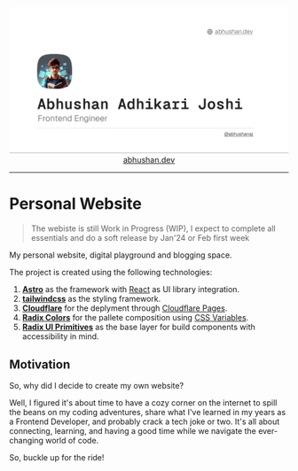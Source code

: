 <div align="center">
  <a href="https://abhushan.dev">
    <img
      width="1230"
      alt="Abhushan Adhikari Joshi | Frontend Engineer Website"
      src="./public/open-graph/abhushan.dev.png"
    />
  </a>
	<a href="https://abhushan.dev">abhushan.dev</a>
</div>

<hr />

# Personal Website

> The webiste is still Work in Progress (WIP), I expect to complete all essentials and do a soft release by Jan'24 or Feb first week

My personal website, digital playground and blogging space.

The project is created using the following technologies:

1. [**Astro**](https://astro.build/) as the framework with [React](https://react.dev/) as UI library integration.
2. [**tailwindcss**](https://tailwindcss.com/) as the styling framework.
3. [**Cloudflare**](https://www.cloudflare.com/) for the deplyment through [Cloudflare Pages](https://pages.cloudflare.com/).
4. [**Radix Colors**](https://www.radix-ui.com/colors) for the pallete composition using [CSS Variables](https://developer.mozilla.org/en-US/docs/Web/CSS/Using_CSS_custom_properties).
5. [**Radix UI Primitives**](https://www.radix-ui.com/primitives) as the base layer for build components with accessibility in mind.

## Motivation

So, why did I decide to create my own website?

Well, I figured it's about time to have a cozy corner on the internet to spill the beans on my coding adventures, share what I've learned in my years as a Frontend Developer, and probably crack a tech joke or two. It's all about connecting, learning, and having a good time while we navigate the ever-changing world of code.

So, buckle up for the ride!
